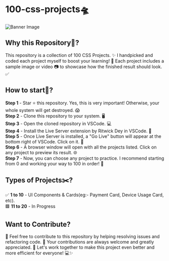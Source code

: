 # 100-css-projects🛸

<!-- Image Credit to Halo Labs from Dribbble -->
![Banner Image](https://cdn.dribbble.com/userupload/16744137/file/original-ddf6650ad6b5c360f3eb7678178b614c.png?resize=1024x768)


## Why this Repository🤔?
This repository is a collection of 100 CSS Projects. ✨ I handpicked and coded each project myself to boost your learning! 🚀 Each project includes a sample image or video 📷 to showcase how the finished result should look. ✅

## How to start🤔?
**Step 1** - Star ⭐ this repository. Yes, this is very important! Otherwise, your whole system will get destroyed. 😱 <br />
**Step 2** - Clone this repository to your system. 🖥️<br />
**Step 3** - Open the cloned repository in VSCode. 💻<br />
**Step 4** - Install the Live Server extension by Ritwick Dey in VSCode. 🔧<br />
**Step 5** - Once Live Server is installed, a "Go Live" button will appear at the bottom right of VSCode. Click on it. 🎯<br />
**Step 6** - A browser window will open with all the projects listed. Click on any project to preview its result. 🌐<br />
**Step 7** - Now, you can choose any project to practice. I recommend starting from 0 and working your way to 100 in order! 🔢<br />

## Types of Projects✂️?
✅ **1 to 10** - UI Components & Cards(eg:- Payment Card, Device Usage Card, etc).<br />
🟩 **11 to 20** - In Progress<br />

## Want to Contribute?
🌟 Feel free to contribute to this repository by helping resolving issues and refactoring code. 🚀 Your contributions are always welcome and greatly appreciated. 🙌 Let's work together to make this project even better and more efficient for everyone! 💻✨
